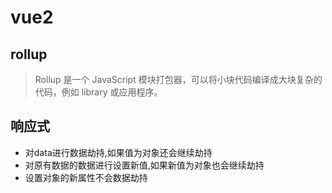 # vue2

## rollup
> Rollup 是一个 JavaScript 模块打包器，可以将小块代码编译成大块复杂的代码，例如 library 或应用程序。

## 响应式
- 对data进行数据劫持,如果值为对象还会继续劫持
- 对原有数据的数据进行设置新值,如果新值为对象也会继续劫持
- 设置对象的新属性不会数据劫持